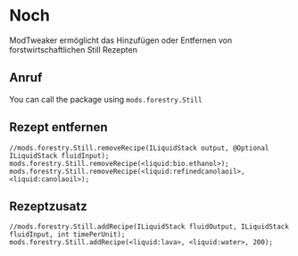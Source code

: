 # Noch

ModTweaker ermöglicht das Hinzufügen oder Entfernen von forstwirtschaftlichen Still Rezepten

## Anruf

You can call the package using `mods.forestry.Still`

## Rezept entfernen

```zenscript
//mods.forestry.Still.removeRecipe(ILiquidStack output, @Optional ILiquidStack fluidInput);
mods.forestry.Still.removeRecipe(<liquid:bio.ethanol>);
mods.forestry.Still.removeRecipe(<liquid:refinedcanolaoil>,<liquid:canolaoil>);
```

## Rezeptzusatz

```zenscript
//mods.forestry.Still.addRecipe(ILiquidStack fluidOutput, ILiquidStack fluidInput, int timePerUnit);
mods.forestry.Still.addRecipe(<liquid:lava>, <liquid:water>, 200);
```